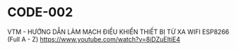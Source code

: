 # CODE-002
VTM - HƯỚNG DẪN LÀM MẠCH ĐIỀU KHIỂN THIẾT BỊ TỪ XA WIFI ESP8266 (Full A - Z)
https://www.youtube.com/watch?v=8iDZuEItiE4

